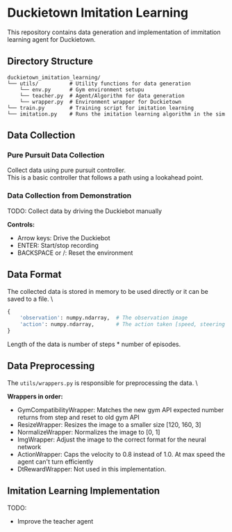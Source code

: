 # Duckietown Imitation Learning

This repository contains data generation and implementation of immitation learning agent for Duckietown.

## Directory Structure

```
duckietown_imitation_learning/
└── utils/          # Utility functions for data generation
    └── env.py      # Gym environment setupu 
    └── teacher.py  # Agent/Algorithm for data generation
    └── wrapper.py  # Environment wrapper for Duckietown
└── train.py        # Training script for imitation learning
└── imitation.py    # Runs the imitation learning algorithm in the sim 
```

## Data Collection

### Pure Pursuit Data Collection

Collect data using pure pursuit controller. \
This is a basic controller that follows a path using a lookahead point.

### Data Collection from Demonstration
TODO: Collect data by driving the Duckiebot manually

**Controls:**
- Arrow keys: Drive the Duckiebot
- ENTER: Start/stop recording
- BACKSPACE or /: Reset the environment

## Data Format

The collected data is stored in memory to be used directly or it can be saved to a file. \

```python
{
    'observation': numpy.ndarray,  # The observation image
    'action': numpy.ndarray,       # The action taken [speed, steering angle]
}
```

Length of the data is number of steps * number of episodes.

## Data Preprocessing

The `utils/wrappers.py` is responsible for preprocessing the data. \

**Wrappers in order:**
-   GymCompatibilityWrapper: Matches the new gym API expected number returns from step and reset to old gym API
-   ResizeWrapper: Resizes the image to a smaller size [120, 160, 3]
-   NormalizeWrapper: Normalizes the image to [0, 1]
-   ImgWrapper: Adjust the image to the correct format for the neural network
-   ActionWrapper: Caps the velocity to 0.8 instead of 1.0. At max speed the agent can't turn efficiently
-   DtRewardWrapper: Not used in this implementation.


## Imitation Learning Implementation

TODO:
-   Improve the teacher agent